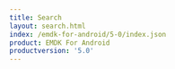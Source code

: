 ```yaml
---
title: Search
layout: search.html
index: /emdk-for-android/5-0/index.json
product: EMDK For Android
productversion: '5.0'
---
```

















